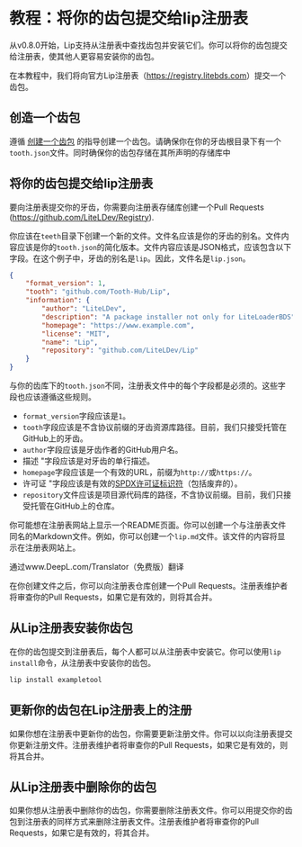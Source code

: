 # 教程：将你的齿包提交给lip注册表

从v0.8.0开始，Lip支持从注册表中查找齿包并安装它们。你可以将你的齿包提交给注册表，使其他人更容易安装你的齿包。

在本教程中，我们将向官方Lip注册表（<https://registry.litebds.com>）提交一个齿包。

## 创造一个齿包

遵循 [创建一个齿包](tutorials/create_a_lip_tooth.md) 的指导创建一个齿包。请确保你在你的牙齿根目录下有一个`tooth.json`文件。同时确保你的齿包存储在其所声明的存储库中

## 将你的齿包提交给lip注册表

要向注册表提交你的牙齿，你需要向注册表存储库创建一个Pull Requests  (<https://github.com/LiteLDev/Registry>).

你应该在`teeth`目录下创建一个新的文件。文件名应该是你的牙齿的别名。文件内容应该是你的`tooth.json`的简化版本。文件内容应该是JSON格式，应该包含以下字段。在这个例子中，牙齿的别名是`lip`。因此，文件名是`lip.json`。

```json
{
    "format_version": 1,
    "tooth": "github.com/Tooth-Hub/Lip",
    "information": {
        "author": "LiteLDev",
        "description": "A package installer not only for LiteLoaderBDS",
        "homepage": "https://www.example.com",
        "license": "MIT",
        "name": "Lip",
        "repository": "github.com/LiteLDev/Lip"
    }
}
```

与你的齿库下的`tooth.json`不同，注册表文件中的每个字段都是必须的。这些字段也应该遵循这些规则。

- `format_version`字段应该是`1`。
- `tooth`字段应该是不含协议前缀的牙齿资源库路径。目前，我们只接受托管在GitHub上的牙齿。
- `author`字段应该是牙齿作者的GitHub用户名。
- 描述 "字段应该是对牙齿的单行描述。
- `homepage`字段应该是一个有效的URL，前缀为`http://`或`https://`。
- 许可证 "字段应该是有效的[SPDX许可证标识符](https://spdx.org/licenses/)（包括废弃的）。
- `repository`文件应该是项目源代码库的路径，不含协议前缀。目前，我们只接受托管在GitHub上的仓库。

你可能想在注册表网站上显示一个README页面。你可以创建一个与注册表文件同名的Markdown文件。例如，你可以创建一个`lip.md`文件。该文件的内容将显示在注册表网站上。

通过www.DeepL.com/Translator（免费版）翻译

在你创建文件之后，你可以向注册表仓库创建一个Pull Requests。注册表维护者将审查你的Pull Requests，如果它是有效的，则将其合并。

## 从Lip注册表安装你齿包

在你的齿包提交到注册表后，每个人都可以从注册表中安装它。你可以使用`lip install`命令，从注册表中安装你的齿包。

```bash
lip install exampletool
```

## 更新你的齿包在Lip注册表上的注册

如果你想在注册表中更新你的齿包，你需要更新注册文件。你可以以向注册表提交你更新注册文件。注册表维护者将审查你的Pull Requests，如果它是有效的，则将其合并。

## 从Lip注册表中删除你的齿包

如果你想从注册表中删除你的齿包，你需要删除注册表文件。你可以用提交你的齿包到注册表的同样方式来删除注册表文件。注册表维护者将审查你的Pull Requests，如果它是有效的，将其合并。